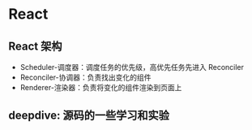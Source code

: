 # React

## React 架构

- Scheduler-调度器：调度任务的优先级，高优先任务先进入 Reconciler
- Reconciler-协调器：负责找出变化的组件
- Renderer-渲染器：负责将变化的组件渲染到页面上

## deepdive: 源码的一些学习和实验
